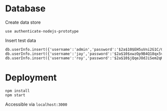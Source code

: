 Database
==

Create data store

    use authenticate-nodejs-prototype

Insert test data

    db.userInfo.insert({'username':'admin','password':'$2a$10$EH5uVni2G1C/CJ4iA735xOXCgQI0C3TADLacQZepA4pbsmMKRyWrC'});
    db.userInfo.insert({'username':'jay','password':'$2a$10$xwzOp9B4Q18qx5vAQAr.wuXMlBWpRHE2ZTIAj3Gp7WlsgQT1cSFk.'});
    db.userInfo.insert({'username':'roy','password':'$2a$10$jQqeJOdJiSem2qKfW47CMu0SEJok4nTKJ60mycdpcyQtvB4jY2ETS'});

Deployment
==

    npm install
    npm start

Accessible via `localhost:3000`
